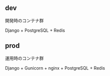## dev
開発時のコンテナ群

Django + PostgreSQL + Redis

## prod
運用時のコンテナ群

Django + Gunicorn + nginx + PostgreSQL + Redis